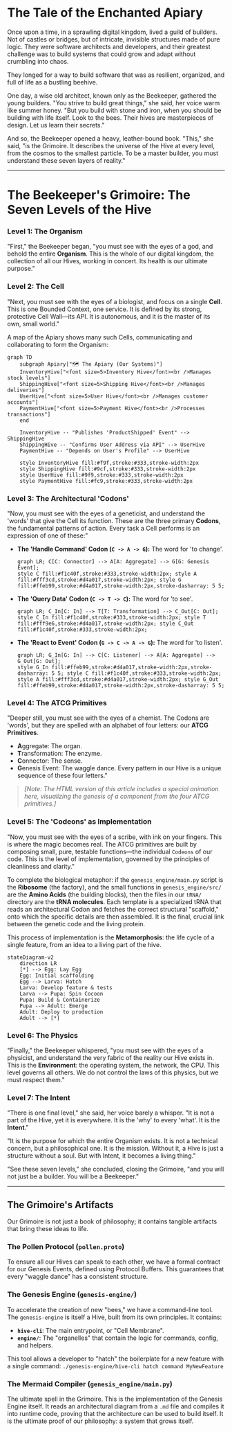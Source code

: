 # The Tale of the Enchanted Apiary

Once upon a time, in a sprawling digital kingdom, lived a guild of builders. Not of castles or bridges, but of intricate, invisible structures made of pure logic. They were software architects and developers, and their greatest challenge was to build systems that could grow and adapt without crumbling into chaos.

They longed for a way to build software that was as resilient, organized, and full of life as a bustling beehive.

One day, a wise old architect, known only as the Beekeeper, gathered the young builders. "You strive to build great things," she said, her voice warm like summer honey. "But you build with stone and iron, when you should be building with life itself. Look to the bees. Their hives are masterpieces of design. Let us learn their secrets."

And so, the Beekeeper opened a heavy, leather-bound book. "This," she said, "is the Grimoire. It describes the universe of the Hive at every level, from the cosmos to the smallest particle. To be a master builder, you must understand these seven layers of reality."

---

# The Beekeeper's Grimoire: The Seven Levels of the Hive

### Level 1: The Organism
"First," the Beekeeper began, "you must see with the eyes of a god, and behold the entire **Organism**. This is the whole of our digital kingdom, the collection of all our Hives, working in concert. Its health is our ultimate purpose."

### Level 2: The Cell
"Next, you must see with the eyes of a biologist, and focus on a single **Cell**. This is one Bounded Context, one service. It is defined by its strong, protective Cell Wall—its API. It is autonomous, and it is the master of its own, small world."

A map of the Apiary shows many such Cells, communicating and collaborating to form the Organism:
```mermaid
graph TD
    subgraph Apiary["🗺️ The Apiary (Our Systems)"]
    InventoryHive["<font size=5>Inventory Hive</font><br />Manages stock levels"]
    ShippingHive["<font size=5>Shipping Hive</font><br />Manages deliveries"]
    UserHive["<font size=5>User Hive</font><br />Manages customer accounts"]
    PaymentHive["<font size=5>Payment Hive</font><br />Processes transactions"]
    end

    InventoryHive -- "Publishes 'ProductShipped' Event" --> ShippingHive
    ShippingHive -- "Confirms User Address via API" --> UserHive
    PaymentHive -- "Depends on User's Profile" --> UserHive

    style InventoryHive fill:#f9f,stroke:#333,stroke-width:2px
    style ShippingHive fill:#9cf,stroke:#333,stroke-width:2px
    style UserHive fill:#9f9,stroke:#333,stroke-width:2px
    style PaymentHive fill:#fc9,stroke:#333,stroke-width:2px
```

### Level 3: The Architectural 'Codons'
"Now, you must see with the eyes of a geneticist, and understand the 'words' that give the Cell its function. These are the three primary **Codons**, the fundamental patterns of action. Every task a Cell performs is an expression of one of these:"

*   **The 'Handle Command' Codon (`C -> A -> G`):** The word for 'to change'.
    ```mermaid
    graph LR; C[C: Connector] --> A[A: Aggregate] --> G[G: Genesis Event];
    style C fill:#f1c40f,stroke:#333,stroke-width:2px; style A fill:#fff3cd,stroke:#d4a017,stroke-width:2px; style G fill:#ffeb99,stroke:#d4a017,stroke-width:2px,stroke-dasharray: 5 5;
    ```
*   **The 'Query Data' Codon (`C -> T -> C`):** The word for 'to see'.
    ```mermaid
    graph LR; C_In[C: In] --> T[T: Transformation] --> C_Out[C: Out];
    style C_In fill:#f1c40f,stroke:#333,stroke-width:2px; style T fill:#fff9e6,stroke:#d4a017,stroke-width:2px; style C_Out fill:#f1c40f,stroke:#333,stroke-width:2px;
    ```
*   **The 'React to Event' Codon (`G -> C -> A -> G`):** The word for 'to listen'.
    ```mermaid
    graph LR; G_In[G: In] --> C[C: Listener] --> A[A: Aggregate] --> G_Out[G: Out];
    style G_In fill:#ffeb99,stroke:#d4a017,stroke-width:2px,stroke-dasharray: 5 5; style C fill:#f1c40f,stroke:#333,stroke-width:2px; style A fill:#fff3cd,stroke:#d4a017,stroke-width:2px; style G_Out fill:#ffeb99,stroke:#d4a017,stroke-width:2px,stroke-dasharray: 5 5;
    ```

### Level 4: The ATCG Primitives
"Deeper still, you must see with the eyes of a chemist. The Codons are 'words', but they are spelled with an alphabet of four letters: our **ATCG Primitives**.
*   **A**ggregate: The organ.
*   **T**ransformation: The enzyme.
*   **C**onnector: The sense.
*   **G**enesis Event: The waggle dance.
Every pattern in our Hive is a unique sequence of these four letters."

> *[Note: The HTML version of this article includes a special animation here, visualizing the genesis of a component from the four ATCG primitives.]*

### Level 5: The 'Codeons' as Implementation
"Now, you must see with the eyes of a scribe, with ink on your fingers. This is where the magic becomes real. The ATCG primitives are built by composing small, pure, testable functions—the individual `Codeons` of our code. This is the level of implementation, governed by the principles of cleanliness and clarity."

To complete the biological metaphor: if the `genesis_engine/main.py` script is the **Ribosome** (the factory), and the small functions in `genesis_engine/src/` are the **Amino Acids** (the building blocks), then the files in our `tRNA/` directory are the **tRNA molecules**. Each template is a specialized tRNA that reads an architectural Codon and fetches the correct structural "scaffold," onto which the specific details are then assembled. It is the final, crucial link between the genetic code and the living protein.

This process of implementation is the **Metamorphosis**: the life cycle of a single feature, from an idea to a living part of the hive.
```mermaid
stateDiagram-v2
    direction LR
    [*] --> Egg: Lay Egg
    Egg: Initial scaffolding
    Egg --> Larva: Hatch
    Larva: Develop feature & tests
    Larva --> Pupa: Spin Cocoon
    Pupa: Build & Containerize
    Pupa --> Adult: Emerge
    Adult: Deploy to production
    Adult --> [*]
```

### Level 6: The Physics
"Finally," the Beekeeper whispered, "you must see with the eyes of a physicist, and understand the very fabric of the reality our Hive exists in. This is the **Environment**: the operating system, the network, the CPU. This level governs all others. We do not control the laws of this physics, but we must respect them."

### Level 7: The Intent
"There is one final level," she said, her voice barely a whisper. "It is not a part of the Hive, yet it is everywhere. It is the 'why' to every 'what'. It is the **Intent**."

"It is the purpose for which the entire Organism exists. It is not a technical concern, but a philosophical one. It is the mission. Without it, a Hive is just a structure without a soul. But with Intent, it becomes a living thing."

"See these seven levels," she concluded, closing the Grimoire, "and you will not just be a builder. You will be a Beekeeper."

---

## The Grimoire's Artifacts

Our Grimoire is not just a book of philosophy; it contains tangible artifacts that bring these ideas to life.

### The Pollen Protocol (`pollen.proto`)
To ensure all our Hives can speak to each other, we have a formal contract for our Genesis Events, defined using Protocol Buffers. This guarantees that every "waggle dance" has a consistent structure.

### The Genesis Engine (`genesis-engine/`)
To accelerate the creation of new "bees," we have a command-line tool. The `genesis-engine` is itself a Hive, built from its own principles. It contains:
*   **`hive-cli`**: The main entrypoint, or "Cell Membrane".
*   **`engine/`**: The "organelles" that contain the logic for commands, config, and helpers.

This tool allows a developer to "hatch" the boilerplate for a new feature with a single command:
`./genesis-engine/hive-cli hatch command MyNewFeature`

### The Mermaid Compiler (`genesis_engine/main.py`)
The ultimate spell in the Grimoire. This is the implementation of the Genesis Engine itself. It reads an architectural diagram from a `.md` file and compiles it into runtime code, proving that the architecture can be used to build itself. It is the ultimate proof of our philosophy: a system that grows itself.

